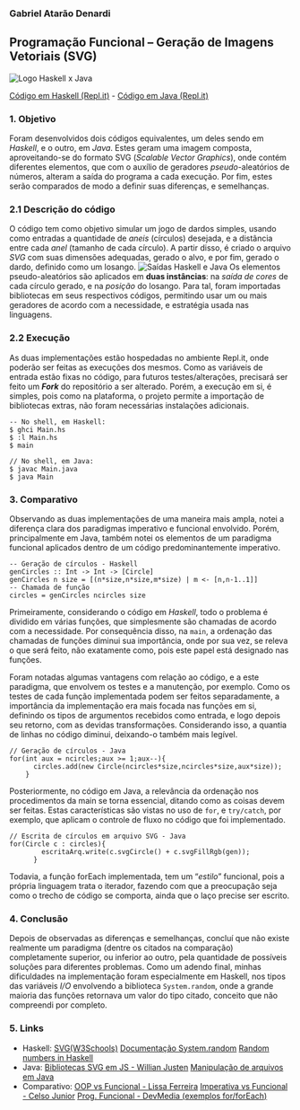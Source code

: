 ### Gabriel Atarão Denardi
## **Programação Funcional – Geração de Imagens Vetoriais (SVG)** 
![Logo Haskell x Java](https://imgur.com/DB7Fo8W.png)

[Código em Haskell (Repl.it)](https://replit.com/@GabrielSVS/2022b-svg-Haskell) - [Código em Java (Repl.it)](https://replit.com/@GabrielSVS/2022b-svg-Java)
### 1. **Objetivo**
Foram desenvolvidos dois códigos equivalentes, um deles sendo em *Haskell*, e o outro, em *Java*. Estes geram uma imagem composta, aproveitando-se do formato SVG (*Scalable Vector Graphics*), onde contém diferentes elementos, que com o auxílio de geradores *pseudo*-aleatórios de números, alteram a saída do programa a cada execução. Por fim, estes serão comparados de modo a definir suas diferenças, e semelhanças.

### 2.1 **Descrição do código**
O código tem como objetivo simular um jogo de dardos simples, usando como entradas a quantidade de *aneis* (círculos) desejada, e a distância entre cada *anel* (tamanho de cada círculo). A partir disso, é criado o arquivo *SVG* com suas dimensões adequadas, gerado o alvo, e por fim, gerado o dardo, definido como um losango.
![Saídas Haskell e Java](https://imgur.com/nwqAdYA.png)
Os elementos pseudo-aleatórios são aplicados em **duas instâncias**: na *saída de cores* de cada círculo gerado, e na *posição* do losango. Para tal, foram importadas bibliotecas em seus respectivos códigos, permitindo usar um ou mais geradores de acordo com a necessidade, e estratégia usada nas linguagens.

### 2.2 **Execução**
As duas implementações estão hospedadas no ambiente Repl.it, onde poderão ser feitas as execuções dos mesmos. Como as variáveis de entrada estão fixas no código, para futuros testes/alterações, precisará ser feito um _**Fork**_ do repositório a ser alterado.
Porém, a execução em si, é simples, pois como na plataforma, o projeto permite a importação de bibliotecas extras, não foram necessárias instalações adicionais.
```
-- No shell, em Haskell:
$ ghci Main.hs
$ :l Main.hs
$ main
```
```
// No shell, em Java:
$ javac Main.java
$ java Main
```

### 3. **Comparativo**
Observando as duas implementações de uma maneira mais ampla, notei a diferença clara dos paradigmas imperativo e funcional envolvido. Porém, principalmente em Java, também notei os elementos de um paradigma funcional aplicados dentro de um código predominantemente imperativo.
```
-- Geração de círculos - Haskell
genCircles :: Int -> Int -> [Circle]
genCircles n size = [(n*size,n*size,m*size) | m <- [n,n-1..1]]
-- Chamada de função
circles = genCircles ncircles size
```
Primeiramente, considerando o código em *Haskell*, todo o problema é dividido em várias funções, que simplesmente são chamadas de acordo com a necessidade. Por consequência disso, na `main`, a ordenação das chamadas de funções diminui sua importância, onde por sua vez, se releva o que será feito, não exatamente como, pois este papel está designado nas funções.

Foram notadas algumas vantagens com relação ao código, e a este paradigma, que envolvem os testes e a manutenção, por exemplo. Como os testes de cada função implementada podem ser feitos separadamente, a importância da implementação era mais focada nas funções em si, definindo os tipos de argumentos recebidos como entrada, e logo depois seu retorno, com as devidas transformações. Considerando isso, a quantia de linhas no código diminui, deixando-o também mais legível.
```
// Geração de círculos - Java
for(int aux = ncircles;aux >= 1;aux--){
      circles.add(new Circle(ncircles*size,ncircles*size,aux*size));
    }
```
Posteriormente, no código em Java, a relevância da ordenação nos procedimentos da main se torna essencial, ditando como as coisas devem ser feitas. Estas características são vistas no uso de `for`, e `try/catch`, por exemplo, que aplicam o controle de fluxo no código que foi implementado.
```
// Escrita de círculos em arquivo SVG - Java
for(Circle c : circles){
        escritaArq.write(c.svgCircle() + c.svgFillRgb(gen));
      }
```
Todavia, a função forEach implementada, tem um “*estilo*” funcional, pois a própria linguagem trata o iterador, fazendo com que a preocupação seja como o trecho de código se comporta, ainda que o laço precise ser escrito.


### 4. **Conclusão**
Depois de observadas as diferenças e semelhanças, concluí que não existe realmente um paradigma (dentre os citados na comparação) completamente superior, ou inferior ao outro, pela quantidade de possíveis soluções para diferentes problemas.
Como um adendo final, minhas dificuldades na implementação foram especialmente em Haskell, nos tipos das variáveis *I/O* envolvendo a biblioteca `System.random`, onde a grande maioria das funções retornava um valor do tipo citado, conceito que não compreendi por completo.

### 5. **Links**
* Haskell:
[SVG(W3Schools)](https://www.w3schools.com/graphics/svg_intro.asp)
[Documentação System.random](https://hackage.haskell.org/package/random-1.2.1.1)
[Random numbers in Haskell](https://www.schoolofhaskell.com/school/starting-with-haskell/libraries-and-frameworks/randoms)
* Java:
[Bibliotecas SVG em JS - Willian Justen](https://willianjusten.com.br/manipulando-svg-com-js)
[Manipulação de arquivos em Java](https://www.w3schools.com/java/java_files.asp)
* Comparativo:
[OOP vs Funcional - Lissa Ferreira](https://dev.to/feministech/qual-e-a-diferenca-entre-programacao-orientada-a-objetos-e-funcional-347e)
[Imperativa vs Funcional - Celso Junior](https://pt.linkedin.com/pulse/programação-imperativa-vs-funcional-celso-junior)
[Prog. Funcional - DevMedia (exemplos for/forEach)](https://www.devmedia.com.br/programacao-funcional-codigo-limpo-e-padroes-de-projeto/32902)
